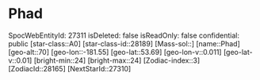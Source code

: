 ﻿---
location: [53.69,-181.55,70]
type: Station
tags:
- astro/Star

---

# Phad

SpocWebEntityId: 27311
isDeleted: false
isReadOnly: false
confidential: public
[star-class::A0]
[star-class-id::28189]
[Mass-sol::]
[name::Phad]
[geo-alt::70]
[geo-lon::-181.55]
[geo-lat::53.69]
[geo-lon-v::0.011]
[geo-lat-v::0.01]
[bright-min::24]
[bright-max::24]
[Zodiac-index::3]
[ZodiacId::28165]
[NextStarId::27310]

